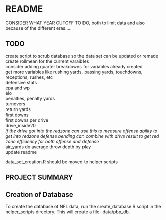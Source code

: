 # README

CONSIDER WHAT YEAR CUTOFF TO DO, both to limit data and also because of the different eras.....

## TODO

create script to scrub database so the data set can be updated or remade\
create rollmean for the current varaibles\
consider adding quarter breakdowns for variables already created\
get more variables like rushing yards, passing yards, touchdowns, receptions, rushes, etc\
defensive stats\
epa and wp\
elo\
penalties, penalty yards\
turnovers\
return yards\
first downs\
first downs per drive\
drive_inside20\
*if the drive got into the redzone can use this to measure offense ability to get into redzone defense bending can combine with drive result to get red zone efficiency for both offense and defense*\
air_yards do average throw depth by play\
update readme

data_set_creation.R should be moved to helper scripts

## PROJECT SUMMARY

## Creation of Database

To create the database of NFL data, run the create_database.R script in the helper_scripts directory. This will create a file- data/pbp_db.
